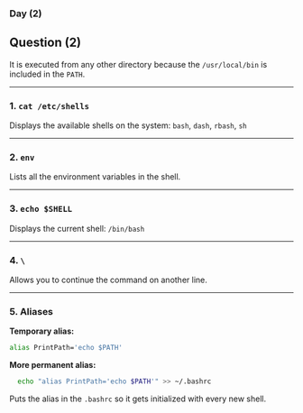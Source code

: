 ### Day (2)
## Question (2)

It is executed from any other directory because the `/usr/local/bin` is included in the `PATH`.

---

### 1. `cat /etc/shells`

Displays the available shells on the system:
`bash`, `dash`, `rbash`, `sh`

---

### 2. `env`

Lists all the environment variables in the shell.

---

### 3. `echo $SHELL`

Displays the current shell:
`/bin/bash`

---

### 4. `\`

Allows you to continue the command on another line.

---

### 5. Aliases

**Temporary alias:**

```bash
alias PrintPath='echo $PATH'
```

**More permanent alias:**

```bash
  echo "alias PrintPath='echo $PATH'" >> ~/.bashrc
```

Puts the alias in the `.bashrc` so it gets initialized with every new shell.

